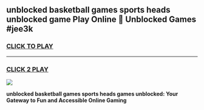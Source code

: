 
## unblocked basketball games sports heads unblocked game Play Online 👋 Unblocked Games #jee3k
<h3>
<a href="https://premium.freeplayer.one?title=unblocked_basketball_games_sports_heads&ref=21F">CLICK TO PLAY</a></h3>
<hr>

<h3>
<a href="https://premium.freeplayer.one?title=unblocked_basketball_games_sports_heads&ref=21F">CLICK 2 PLAY</a>
  
</h3>

<a href="https://premium.freeplayer.one?title=unblocked_basketball_games_sports_heads&ref=21F/"><img src="https://clearcache.store/games.png"></a>


**unblocked basketball games sports heads games unblocked: Your Gateway to Fun and Accessible Online Gaming**

